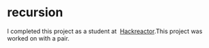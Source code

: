 # recursion
I completed this project as a student at  <a href="https://www.hackreactor.com">Hackreactor</a>.This project was worked on with a pair.
